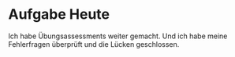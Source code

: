 # Aufgabe Heute

Ich habe Übungsassessments weiter gemacht. Und ich habe meine Fehlerfragen überprüft und die Lücken geschlossen.

